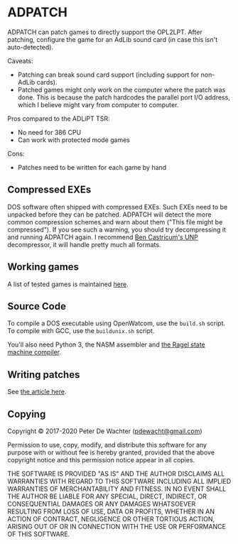 # ADPATCH

ADPATCH can patch games to directly support the OPL2LPT. After
patching, configure the game for an AdLib sound card (in case this
isn't auto-detected).

Caveats:

- Patching can break sound card support (including support for
  non-AdLib cards).
- Patched games might only work on the computer where the patch was
  done. This is because the patch hardcodes the parallel port I/O
  address, which I believe might vary from computer to computer.

Pros compared to the ADLiPT TSR:

- No need for 386 CPU
- Can work with protected mode games

Cons:

- Patches need to be written for each game by hand

## Compressed EXEs

DOS software often shipped with compressed EXEs. Such EXEs need to be
unpacked before they can be patched. ADPATCH will detect the more
common compression schemes and warn about them ("This file might be
compressed"). If you see such a warning, you should try decompressing
it and running ADPATCH again. I recommend [Ben Castricum's
UNP](http://unp.bencastricum.nl/) decompressor, it will handle pretty
much all formats.

## Working games

A list of tested games is maintained
[here](https://github.com/pdewacht/adlipt/wiki/ADPATCH-Tested-Games).

## Source Code

To compile a DOS executable using OpenWatcom, use the `build.sh`
script. To compile with GCC, use the `buildunix.sh` script.

You'll also need Python 3, the NASM assembler and [the Ragel state
machine compiler][Ragel].

[Ragel]: https://www.colm.net/open-source/ragel/

## Writing patches

See [the article here](https://github.com/pdewacht/adlipt/wiki/Making-ADPATCH-patches).

## Copying

Copyright © 2017-2020 Peter De Wachter (pdewacht@gmail.com)

Permission to use, copy, modify, and distribute this software for any
purpose with or without fee is hereby granted, provided that the above
copyright notice and this permission notice appear in all copies.

THE SOFTWARE IS PROVIDED "AS IS" AND THE AUTHOR DISCLAIMS ALL
WARRANTIES WITH REGARD TO THIS SOFTWARE INCLUDING ALL IMPLIED
WARRANTIES OF MERCHANTABILITY AND FITNESS. IN NO EVENT SHALL THE
AUTHOR BE LIABLE FOR ANY SPECIAL, DIRECT, INDIRECT, OR CONSEQUENTIAL
DAMAGES OR ANY DAMAGES WHATSOEVER RESULTING FROM LOSS OF USE, DATA OR
PROFITS, WHETHER IN AN ACTION OF CONTRACT, NEGLIGENCE OR OTHER
TORTIOUS ACTION, ARISING OUT OF OR IN CONNECTION WITH THE USE OR
PERFORMANCE OF THIS SOFTWARE.
